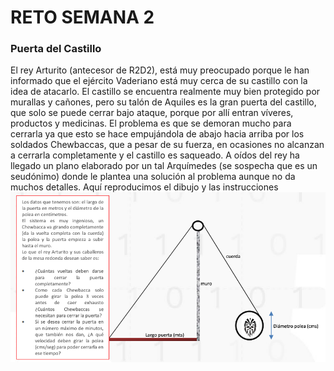 # RETO SEMANA 2
### Puerta del Castillo
El rey Arturito (antecesor de R2D2), está muy preocupado porque le han informado que el ejército Vaderiano está muy cerca de su castillo con la idea de atacarlo.
 El castillo se
encuentra realmente muy bien protegido por murallas y cañones, pero su talón de Aquiles
es la gran puerta del castillo, que solo se puede cerrar bajo ataque, porque por allí entran
víveres, productos y medicinas.
El problema es que se demoran mucho para cerrarla ya que esto se hace empujándola de
abajo hacia arriba por los soldados Chewbaccas, que a pesar de su fuerza, en ocasiones no
alcanzan a cerrarla completamente y el castillo es saqueado.
A oídos del rey ha llegado un plano elaborado por un tal Arquímedes (se sospecha que es
un seudónimo) donde le plantea una solución al problema aunque no da muchos detalles.
Aquí reproducimos el dibujo y las instrucciones
![CastilloArturito](CastilloArturito.png)